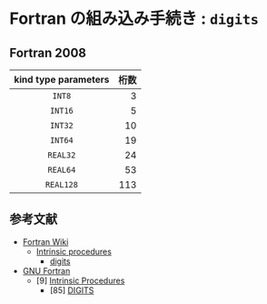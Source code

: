 # Fortran の組み込み手続き : `digits` #

## Fortran 2008 ##

|kind type parameters|桁数|
|:-------:|--:|
|`INT8`   |  3|
|`INT16`  |  5|
|`INT32`  | 10|
|`INT64`  | 19|
|`REAL32` | 24|
|`REAL64` | 53|
|`REAL128`|113|

## 参考文献 ##

* [Fortran Wiki](http://fortranwiki.org/fortran/show/HomePage)
  * [Intrinsic procedures](http://fortranwiki.org/fortran/show/Intrinsic+procedures)
    * [digits](http://fortranwiki.org/fortran/show/digits)
* [GNU Fortran](https://gcc.gnu.org/onlinedocs/gfortran/index.html#Top)
  * \[9\] [Intrinsic Procedures](https://gcc.gnu.org/onlinedocs/gfortran/Intrinsic-Procedures.html#Intrinsic-Procedures)
    * \[85\] [DIGITS](https://gcc.gnu.org/onlinedocs/gfortran/DIGITS.html)
